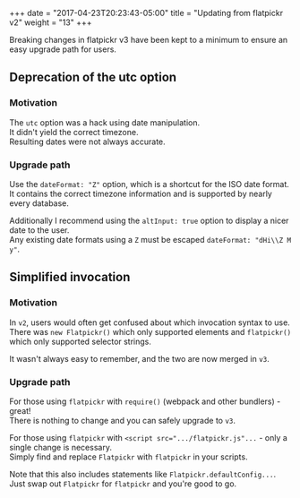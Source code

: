 +++
date = "2017-04-23T20:23:43-05:00"
title = "Updating from flatpickr v2"
weight = "13"
+++

Breaking changes in flatpickr v3 have been kept to a minimum to ensure an easy upgrade path for users.

## Deprecation of the utc option

### Motivation

The `utc` option was a hack using date manipulation.
<br>It didn't yield the correct timezone.
<br>Resulting dates were not always accurate.

### Upgrade path

Use the `dateFormat: "Z"` option, which is a shortcut for the ISO date format.
<br>It contains the correct timezone information and is supported by nearly every database.

Additionally I recommend using the `altInput: true` option to display a nicer date to the user.
<br>Any existing date formats using a `Z` must be escaped `dateFormat: "dHi\\Z M y"`.

## Simplified invocation

### Motivation

In `v2`, users would often get confused about which invocation syntax to use.
<br>There was `new Flatpickr()` which only supported elements and `flatpickr()` which only supported selector strings.

It wasn't always easy to remember, and the two are now merged in `v3`.

### Upgrade path

For those using `flatpickr` with `require()` (webpack and other bundlers) - great!
<br>There is nothing to change and you can safely upgrade to `v3`.

For those using `flatpickr` with `<script src=".../flatpickr.js"...` - only a single change is necessary.
<br>Simply find and replace `Flatpickr` with `flatpickr` in your scripts.

Note that this also includes statements like `Flatpickr.defaultConfig...`.
<br>Just swap out `Flatpickr` for `flatpickr` and you're good to go.
